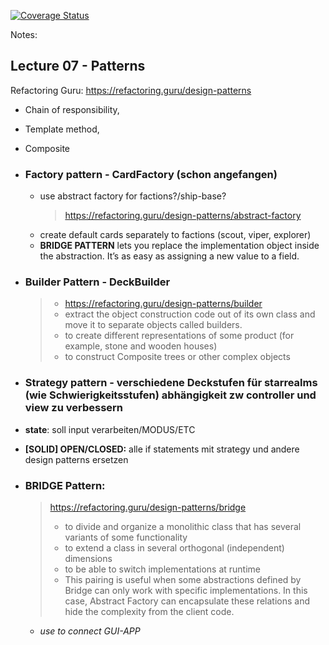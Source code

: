 [![Coverage Status](https://coveralls.io/repos/github/kikkel/se/badge.svg?branch=main)](https://coveralls.io/github/kikkel/se?branch=main)


Notes:
## Lecture 07 - Patterns
Refactoring Guru: https://refactoring.guru/design-patterns

- Chain of responsibility,
- Template method,
- Composite

- ### Factory pattern - CardFactory (schon angefangen)
  - use abstract factory for factions?/ship-base? 
    > https://refactoring.guru/design-patterns/abstract-factory
  - create default cards separately to factions (scout, viper, explorer) 
  - **BRIDGE PATTERN** lets you replace the implementation object inside the abstraction. It’s as easy as assigning a new value to a field.
   

- ### Builder Pattern - DeckBuilder
  > - https://refactoring.guru/design-patterns/builder
  > - extract the object construction code out of its own class and move it to separate objects called builders.
  > - to create different representations of some product (for example, stone and wooden houses)
  > - to construct Composite trees or other complex objects
  

- ### Strategy pattern - verschiedene Deckstufen für starrealms (wie Schwierigkeitsstufen) abhängigkeit zw controller und view zu verbessern

- **state**: soll input verarbeiten/MODUS/ETC


- **[SOLID] OPEN/CLOSED:** alle if statements mit strategy und andere design patterns ersetzen




- ### BRIDGE Pattern: 
  > https://refactoring.guru/design-patterns/bridge
  > - to divide and organize a monolithic class that has several variants of some functionality
  > - to extend a class in several orthogonal (independent) dimensions
  > - to be able to switch implementations at runtime
  > - This pairing is useful when some abstractions defined by Bridge can only work with specific implementations. In this case, Abstract Factory can encapsulate these relations and hide the complexity from the client code.
  - _use to connect GUI-APP_
